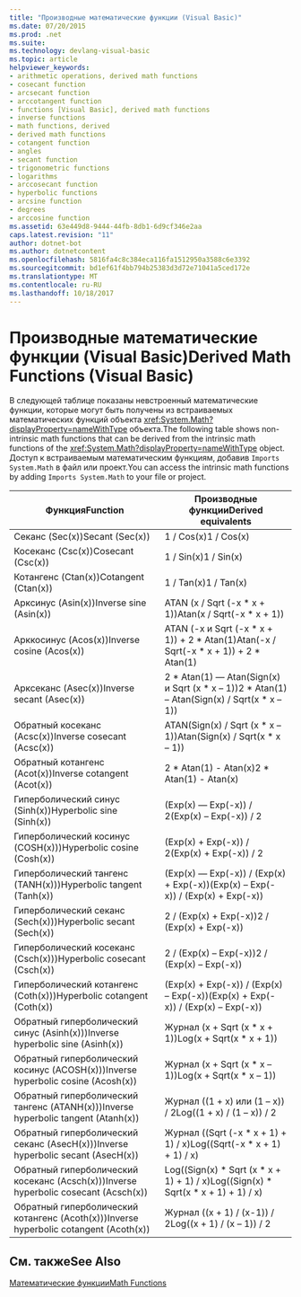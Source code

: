 ```yaml
---
title: "Производные математические функции (Visual Basic)"
ms.date: 07/20/2015
ms.prod: .net
ms.suite: 
ms.technology: devlang-visual-basic
ms.topic: article
helpviewer_keywords:
- arithmetic operations, derived math functions
- cosecant function
- arcsecant function
- arccotangent function
- functions [Visual Basic], derived math functions
- inverse functions
- math functions, derived
- derived math functions
- cotangent function
- angles
- secant function
- trigonometric functions
- logarithms
- arccosecant function
- hyperbolic functions
- arcsine function
- degrees
- arccosine function
ms.assetid: 63e449d8-9444-44fb-8db1-6d9cf346e2aa
caps.latest.revision: "11"
author: dotnet-bot
ms.author: dotnetcontent
ms.openlocfilehash: 5816fa4c8c384eca116fa1512950a3588c6e3392
ms.sourcegitcommit: bd1ef61f4bb794b25383d3d72e71041a5ced172e
ms.translationtype: MT
ms.contentlocale: ru-RU
ms.lasthandoff: 10/18/2017
---
```

# <a name="derived-math-functions-visual-basic"></a><span data-ttu-id="79348-102">Производные математические функции (Visual Basic)</span><span class="sxs-lookup"><span data-stu-id="79348-102">Derived Math Functions (Visual Basic)</span></span>
<span data-ttu-id="79348-103">В следующей таблице показаны невстроенный математические функции, которые могут быть получены из встраиваемых математических функций объекта <xref:System.Math?displayProperty=nameWithType> объекта.</span><span class="sxs-lookup"><span data-stu-id="79348-103">The following table shows non-intrinsic math functions that can be derived from the intrinsic math functions of the <xref:System.Math?displayProperty=nameWithType> object.</span></span> <span data-ttu-id="79348-104">Доступ к встраиваемым математическим функциям, добавив `Imports System.Math` в файл или проект.</span><span class="sxs-lookup"><span data-stu-id="79348-104">You can access the intrinsic math functions by adding `Imports System.Math` to your file or project.</span></span>  
  
|<span data-ttu-id="79348-105">Функция</span><span class="sxs-lookup"><span data-stu-id="79348-105">Function</span></span>|<span data-ttu-id="79348-106">Производные функции</span><span class="sxs-lookup"><span data-stu-id="79348-106">Derived equivalents</span></span>|  
|--------------|-------------------------|  
|<span data-ttu-id="79348-107">Секанс (Sec(x))</span><span class="sxs-lookup"><span data-stu-id="79348-107">Secant (Sec(x))</span></span>|<span data-ttu-id="79348-108">1 / Cos(x)</span><span class="sxs-lookup"><span data-stu-id="79348-108">1 / Cos(x)</span></span>|  
|<span data-ttu-id="79348-109">Косеканс (Csc(x))</span><span class="sxs-lookup"><span data-stu-id="79348-109">Cosecant (Csc(x))</span></span>|<span data-ttu-id="79348-110">1 / Sin(x)</span><span class="sxs-lookup"><span data-stu-id="79348-110">1 / Sin(x)</span></span>|  
|<span data-ttu-id="79348-111">Котангенс (Ctan(x))</span><span class="sxs-lookup"><span data-stu-id="79348-111">Cotangent (Ctan(x))</span></span>|<span data-ttu-id="79348-112">1 / Tan(x)</span><span class="sxs-lookup"><span data-stu-id="79348-112">1 / Tan(x)</span></span>|  
|<span data-ttu-id="79348-113">Арксинус (Asin(x))</span><span class="sxs-lookup"><span data-stu-id="79348-113">Inverse sine (Asin(x))</span></span>|<span data-ttu-id="79348-114">ATAN (x / Sqrt (-x * x + 1))</span><span class="sxs-lookup"><span data-stu-id="79348-114">Atan(x / Sqrt(-x * x + 1))</span></span>|  
|<span data-ttu-id="79348-115">Арккосинус (Acos(x))</span><span class="sxs-lookup"><span data-stu-id="79348-115">Inverse cosine (Acos(x))</span></span>|<span data-ttu-id="79348-116">ATAN (-x и Sqrt (-x * x + 1)) + 2 \* Atan(1)</span><span class="sxs-lookup"><span data-stu-id="79348-116">Atan(-x / Sqrt(-x * x + 1)) + 2 \* Atan(1)</span></span>|  
|<span data-ttu-id="79348-117">Арксеканс (Asec(x))</span><span class="sxs-lookup"><span data-stu-id="79348-117">Inverse secant (Asec(x))</span></span>|<span data-ttu-id="79348-118">2 * Atan(1) — Atan(Sign(x) и Sqrt (x \* x – 1))</span><span class="sxs-lookup"><span data-stu-id="79348-118">2 * Atan(1) – Atan(Sign(x) / Sqrt(x \* x – 1))</span></span>|  
|<span data-ttu-id="79348-119">Обратный косеканс (Acsc(x))</span><span class="sxs-lookup"><span data-stu-id="79348-119">Inverse cosecant (Acsc(x))</span></span>|<span data-ttu-id="79348-120">ATAN(Sign(x) / Sqrt (x * x – 1))</span><span class="sxs-lookup"><span data-stu-id="79348-120">Atan(Sign(x) / Sqrt(x * x – 1))</span></span>|  
|<span data-ttu-id="79348-121">Обратный котангенс (Acot(x))</span><span class="sxs-lookup"><span data-stu-id="79348-121">Inverse cotangent (Acot(x))</span></span>|<span data-ttu-id="79348-122">2 * Atan(1) - Atan(x)</span><span class="sxs-lookup"><span data-stu-id="79348-122">2 * Atan(1) - Atan(x)</span></span>|  
|<span data-ttu-id="79348-123">Гиперболический синус (Sinh(x))</span><span class="sxs-lookup"><span data-stu-id="79348-123">Hyperbolic sine (Sinh(x))</span></span>|<span data-ttu-id="79348-124">(Exp(x) — Exp(-x)) / 2</span><span class="sxs-lookup"><span data-stu-id="79348-124">(Exp(x) – Exp(-x)) / 2</span></span>|  
|<span data-ttu-id="79348-125">Гиперболический косинус (COSH(x)))</span><span class="sxs-lookup"><span data-stu-id="79348-125">Hyperbolic cosine (Cosh(x))</span></span>|<span data-ttu-id="79348-126">(Exp(x) + Exp(-x)) / 2</span><span class="sxs-lookup"><span data-stu-id="79348-126">(Exp(x) + Exp(-x)) / 2</span></span>|  
|<span data-ttu-id="79348-127">Гиперболический тангенс (TANH(x)))</span><span class="sxs-lookup"><span data-stu-id="79348-127">Hyperbolic tangent (Tanh(x))</span></span>|<span data-ttu-id="79348-128">(Exp(x) — Exp(-x)) / (Exp(x) + Exp(-x))</span><span class="sxs-lookup"><span data-stu-id="79348-128">(Exp(x) – Exp(-x)) / (Exp(x) + Exp(-x))</span></span>|  
|<span data-ttu-id="79348-129">Гиперболический секанс (Sech(x)))</span><span class="sxs-lookup"><span data-stu-id="79348-129">Hyperbolic secant (Sech(x))</span></span>|<span data-ttu-id="79348-130">2 / (Exp(x) + Exp(-x))</span><span class="sxs-lookup"><span data-stu-id="79348-130">2 / (Exp(x) + Exp(-x))</span></span>|  
|<span data-ttu-id="79348-131">Гиперболический косеканс (Csch(x)))</span><span class="sxs-lookup"><span data-stu-id="79348-131">Hyperbolic cosecant (Csch(x))</span></span>|<span data-ttu-id="79348-132">2 / (Exp(x) – Exp(-x))</span><span class="sxs-lookup"><span data-stu-id="79348-132">2 / (Exp(x) – Exp(-x))</span></span>|  
|<span data-ttu-id="79348-133">Гиперболический котангенс (Coth(x)))</span><span class="sxs-lookup"><span data-stu-id="79348-133">Hyperbolic cotangent (Coth(x))</span></span>|<span data-ttu-id="79348-134">(Exp(x) + Exp(-x)) / (Exp(x) – Exp(-x))</span><span class="sxs-lookup"><span data-stu-id="79348-134">(Exp(x) + Exp(-x)) / (Exp(x) – Exp(-x))</span></span>|  
|<span data-ttu-id="79348-135">Обратный гиперболический синус (Asinh(x)))</span><span class="sxs-lookup"><span data-stu-id="79348-135">Inverse hyperbolic sine (Asinh(x))</span></span>|<span data-ttu-id="79348-136">Журнал (x + Sqrt (x * x + 1))</span><span class="sxs-lookup"><span data-stu-id="79348-136">Log(x + Sqrt(x * x + 1))</span></span>|  
|<span data-ttu-id="79348-137">Обратный гиперболический косинус (ACOSH(x)))</span><span class="sxs-lookup"><span data-stu-id="79348-137">Inverse hyperbolic cosine (Acosh(x))</span></span>|<span data-ttu-id="79348-138">Журнал (x + Sqrt (x * x – 1))</span><span class="sxs-lookup"><span data-stu-id="79348-138">Log(x + Sqrt(x * x – 1))</span></span>|  
|<span data-ttu-id="79348-139">Обратный гиперболический тангенс (ATANH(x)))</span><span class="sxs-lookup"><span data-stu-id="79348-139">Inverse hyperbolic tangent (Atanh(x))</span></span>|<span data-ttu-id="79348-140">Журнал ((1 + x) или (1 – x)) / 2</span><span class="sxs-lookup"><span data-stu-id="79348-140">Log((1 + x) / (1 – x)) / 2</span></span>|  
|<span data-ttu-id="79348-141">Обратный гиперболический секанс (AsесH(x)))</span><span class="sxs-lookup"><span data-stu-id="79348-141">Inverse hyperbolic secant (AsecH(x))</span></span>|<span data-ttu-id="79348-142">Журнал ((Sqrt (-x * x + 1) + 1) / x)</span><span class="sxs-lookup"><span data-stu-id="79348-142">Log((Sqrt(-x * x + 1) + 1) / x)</span></span>|  
|<span data-ttu-id="79348-143">Обратный гиперболический косеканс (Acsch(x)))</span><span class="sxs-lookup"><span data-stu-id="79348-143">Inverse hyperbolic cosecant (Acsch(x))</span></span>|<span data-ttu-id="79348-144">Log((Sign(x) * Sqrt (x \* x + 1) + 1) / x)</span><span class="sxs-lookup"><span data-stu-id="79348-144">Log((Sign(x) * Sqrt(x \* x + 1) + 1) / x)</span></span>|  
|<span data-ttu-id="79348-145">Обратный гиперболический котангенс (Acoth(x)))</span><span class="sxs-lookup"><span data-stu-id="79348-145">Inverse hyperbolic cotangent (Acoth(x))</span></span>|<span data-ttu-id="79348-146">Журнал ((x + 1) / (x-1)) / 2</span><span class="sxs-lookup"><span data-stu-id="79348-146">Log((x + 1) / (x – 1)) / 2</span></span>|  
  
## <a name="see-also"></a><span data-ttu-id="79348-147">См. также</span><span class="sxs-lookup"><span data-stu-id="79348-147">See Also</span></span>  
 [<span data-ttu-id="79348-148">Математические функции</span><span class="sxs-lookup"><span data-stu-id="79348-148">Math Functions</span></span>](../../../visual-basic/language-reference/functions/math-functions.md)
